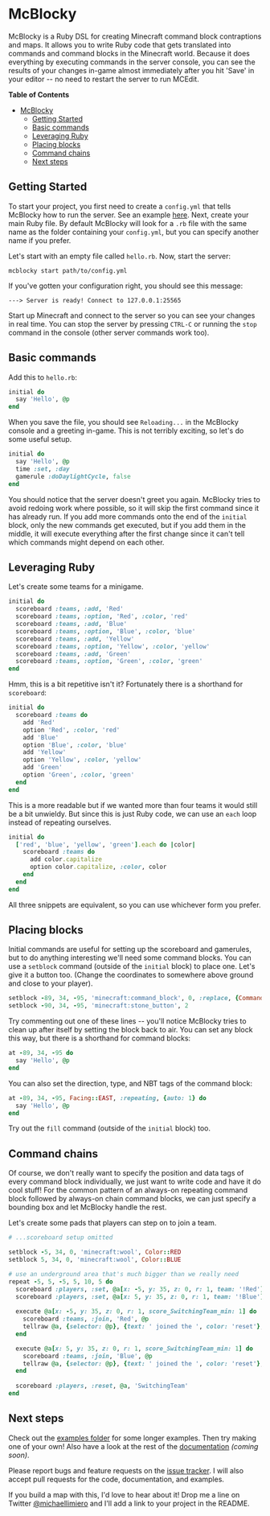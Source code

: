 
# McBlocky
McBlocky is a Ruby DSL for creating Minecraft command block contraptions and maps. It allows you to write Ruby code that gets translated into commands and command blocks in the Minecraft world. Because it does everything by executing commands in the server console, you can see the results of your changes in-game almost immediately after you hit 'Save' in your editor -- no need to restart the server to run MCEdit.

<!-- START doctoc generated TOC please keep comment here to allow auto update -->
<!-- DON'T EDIT THIS SECTION, INSTEAD RE-RUN doctoc TO UPDATE -->
**Table of Contents**

- [McBlocky](#mcblocky)
  - [Getting Started](#getting-started)
  - [Basic commands](#basic-commands)
  - [Leveraging Ruby](#leveraging-ruby)
  - [Placing blocks](#placing-blocks)
  - [Command chains](#command-chains)
  - [Next steps](#next-steps)

<!-- END doctoc generated TOC please keep comment here to allow auto update -->

## Getting Started
To start your project, you first need to create a `config.yml` that tells McBlocky how to run the server. See an example [here](../examples/ctf/config.example.yml). Next, create your main Ruby file. By default McBlocky will look for a `.rb` file with the same name as the folder containing your `config.yml`, but you can specify another name if you prefer.

Let's start with an empty file called `hello.rb`. Now, start the server:
```
mcblocky start path/to/config.yml
```
If you've gotten your configuration right, you should see this message:
```
---> Server is ready! Connect to 127.0.0.1:25565
```
Start up Minecraft and connect to the server so you can see your changes in real time. You can stop the server by pressing `CTRL-C` or running the `stop` command in the console (other server commands work too).

## Basic commands
Add this to `hello.rb`:
```ruby
initial do
  say 'Hello', @p
end
```
When you save the file, you should see `Reloading...` in the McBlocky console and a greeting in-game. This is not terribly exciting, so let's do some useful setup.
```ruby
initial do
  say 'Hello', @p
  time :set, :day
  gamerule :doDaylightCycle, false
end
```
You should notice that the server doesn't greet you again. McBlocky tries to avoid redoing work where possible, so it will skip the first command since it has already run. If you add more commands onto the end of the `initial` block, only the new commands get executed, but if you add them in the middle, it will execute everything after the first change since it can't tell which commands might depend on each other.

## Leveraging Ruby
Let's create some teams for a minigame.
```ruby
initial do
  scoreboard :teams, :add, 'Red'
  scoreboard :teams, :option, 'Red', :color, 'red'
  scoreboard :teams, :add, 'Blue'
  scoreboard :teams, :option, 'Blue', :color, 'blue'
  scoreboard :teams, :add, 'Yellow'
  scoreboard :teams, :option, 'Yellow', :color, 'yellow'
  scoreboard :teams, :add, 'Green'
  scoreboard :teams, :option, 'Green', :color, 'green'
end
```
Hmm, this is a bit repetitive isn't it? Fortunately there is a shorthand for `scoreboard`:
```ruby
initial do
  scoreboard :teams do
    add 'Red'
    option 'Red', :color, 'red'
    add 'Blue'
    option 'Blue', :color, 'blue'
    add 'Yellow'
    option 'Yellow', :color, 'yellow'
    add 'Green'
    option 'Green', :color, 'green'
  end
end
```
This is a more readable but if we wanted more than four teams it would still be a bit unwieldy. But since this is just Ruby code, we can use an `each` loop instead of repeating ourselves.
```ruby
initial do
  ['red', 'blue', 'yellow', 'green'].each do |color|
    scoreboard :teams do
      add color.capitalize
      option color.capitalize, :color, color
    end
  end
end
```
All three snippets are equivalent, so you can use whichever form you prefer.

## Placing blocks
Initial commands are useful for setting up the scoreboard and gamerules, but to do anything interesting we'll need some command blocks. You can use a `setblock` command (outside of the `initial` block) to place one. Let's give it a button too. (Change the coordinates to somewhere above ground and close to your player).
```ruby
setblock -89, 34, -95, 'minecraft:command_block', 0, :replace, {Command: 'say Hello @p'}
setblock -90, 34, -95, 'minecraft:stone_button', 2
```
Try commenting out one of these lines -- you'll notice McBlocky tries to clean up after itself by setting the block back to air. You can set any block this way, but there is a shorthand for command blocks:
```ruby
at -89, 34, -95 do
  say 'Hello', @p
end
```
You can also set the direction, type, and NBT tags of the command block:
```ruby
at -89, 34, -95, Facing::EAST, :repeating, {auto: 1} do
  say 'Hello', @p
end
```
Try out the `fill` command (outside of the `initial` block) too.

## Command chains
Of course, we don't really want to specify the position and data tags of every command block individually, we just want to write code and have it do cool stuff! For the common pattern of an always-on repeating command block followed by always-on chain command blocks, we can just specify a bounding box and let McBlocky handle the rest.

Let's create some pads that players can step on to join a team.
```ruby
# ...scoreboard setup omitted

setblock -5, 34, 0, 'minecraft:wool', Color::RED
setblock 5, 34, 0, 'minecraft:wool', Color::BLUE

# use an underground area that's much bigger than we really need
repeat -5, 5, -5, 5, 10, 5 do
  scoreboard :players, :set, @a[x: -5, y: 35, z: 0, r: 1, team: '!Red'], 'SwitchingTeam', 1
  scoreboard :players, :set, @a[x: 5, y: 35, z: 0, r: 1, team: '!Blue'], 'SwitchingTeam', 1
  
  execute @a[x: -5, y: 35, z: 0, r: 1, score_SwitchingTeam_min: 1] do
    scoreboard :teams, :join, 'Red', @p
    tellraw @a, {selector: @p}, {text: ' joined the ', color: 'reset'}, {text: 'Red team', color: 'red'}
  end

  execute @a[x: 5, y: 35, z: 0, r: 1, score_SwitchingTeam_min: 1] do
    scoreboard :teams, :join, 'Blue', @p
    tellraw @a, {selector: @p}, {text: ' joined the ', color: 'reset'}, {text: 'Blue team', color: 'blue'}
  end
  
  scoreboard :players, :reset, @a, 'SwitchingTeam'
end
```

## Next steps
Check out the [examples folder](../examples) for some longer examples. Then try making one of your own! Also have a look at the rest of the [documentation](../doc) *(coming soon)*.

Please report bugs and feature requests on the [issue tracker](https://github.com/DeltaWhy/mcblocky/issues). I will also accept pull requests for the code, documentation, and examples.

If you build a map with this, I'd love to hear about it! Drop me a line on Twitter [@michaellimiero](https://twitter.com/michaellimiero) and I'll add a link to your project in the README.
